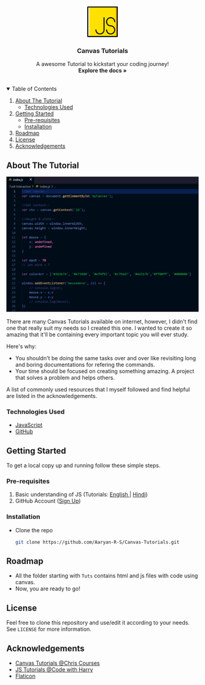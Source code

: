<!-- PROJECT LOGO -->
<br />
<p align="center">
  <a href="https://github.com/Aaryan-R-S/Canvas-Tutorials">
    <img src="readme-images/logo.png" alt="Logo" width="80" height="80">
  </a>

  <h3 align="center">Canvas Tutorials</h3>

  <p align="center">
    A awesome Tutorial to kickstart your coding journey!
    <br />
    <strong>Explore the docs »</strong>
    <br />
    <br />
</p>



<!-- TABLE OF CONTENTS -->
<details open="open">
  <summary>Table of Contents</summary>
  <ol>
    <li>
      <a href="#about-the-tutorial">About The Tutorial</a>
      <ul>
        <li><a href="#technologies-used">Technologies Used</a></li>
      </ul>
    </li>
    <li>
      <a href="#getting-started">Getting Started</a>
      <ul>
        <li><a href="#pre-requisites">Pre-requisites</a></li>
        <li><a href="#installation">Installation</a></li>
      </ul>
    </li>
    <li><a href="#roadmap">Roadmap</a></li>
    <li><a href="#license">License</a></li>
    <li><a href="#acknowledgements">Acknowledgements</a></li>
  </ol>
</details>



<!-- ABOUT THE PROJECT -->
## About The Tutorial

![Product Name Screen Shot][product-screenshot]

There are many Canvas Tutorials available on internet, however, I didn't find one that really suit my needs so I created this  one. I wanted to create it so amazing that it'll be containing every important topic you will ever study.

Here's why:
* You shouldn't be doing the same tasks over and over like revisiting long and boring documentations for refering the commands.
* Your time should be focused on creating something amazing. A project that solves a problem and helps others.



A list of commonly used resources that I myself followed and find helpful are listed in the acknowledgements.

### Technologies Used
* [JavaScript](https://developer.mozilla.org/en-US/docs/Web/JavaScript)
* [GitHub](https://github.com)



<!-- GETTING STARTED -->
## Getting Started

To get a local copy up and running follow these simple steps.

### Pre-requisites

1. Basic understanding of JS (Tutorials: [English ](https://www.youtube.com/playlist?list=PLRAV69dS1uWSxUIk5o3vQY2-_VKsOpXLD)| [Hindi](https://youtu.be/hKB-YGF14SY))
2. GitHub Account ([Sign Up](https://github.com))

### Installation

- Clone the repo
   ```sh
   git clone https://github.com/Aaryan-R-S/Canvas-Tutorials.git
   ```

<!-- ROADMAP -->
## Roadmap

- All the folder starting with `Tuts` contains html and js files with code using canvas.
- Now, you are ready to go!


<!-- LICENSE -->
## License

Feel free to clone this repository and use/edit it according to your needs.
<br>
See `LICENSE` for more information.


<!-- ACKNOWLEDGEMENTS -->
## Acknowledgements
* [Canvas Tutorials @Chris Courses](https://www.youtube.com/playlist?list=PLpPnRKq7eNW3We9VdCfx9fprhqXHwTPXL)
* [JS Tutorials @Code with Harry](https://youtu.be/hKB-YGF14SY)
* [Flaticon](https://flaticon.com)


<!-- MARKDOWN LINKS & IMAGES -->
[product-screenshot]: readme-images/screenshot.png
